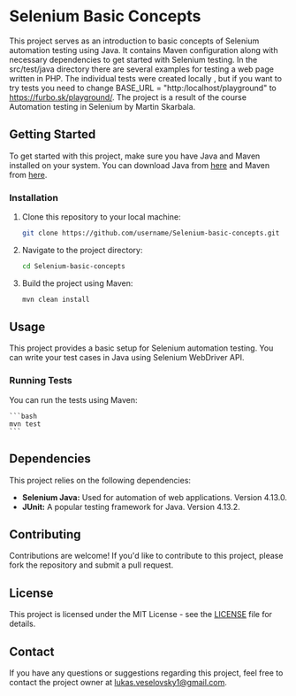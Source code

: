 # Selenium Basic Concepts

This project serves as an introduction to basic concepts of Selenium automation testing using Java. It contains Maven configuration along with necessary dependencies to get started with Selenium testing. In the src/test/java directory there are several examples for testing a web page written in PHP. The individual tests were created locally , but if you want to try tests you need to change BASE_URL = "http:/localhost/playground" to https://furbo.sk/playground/. The project is a result of the course Automation testing in Selenium by Martin Skarbala.

## Getting Started

To get started with this project, make sure you have Java and Maven installed on your system. You can download Java from [here](https://www.java.com/en/download/) and Maven from [here](https://maven.apache.org/download.cgi).

### Installation

1. Clone this repository to your local machine:

    ```bash
    git clone https://github.com/username/Selenium-basic-concepts.git
    ```

2. Navigate to the project directory:

    ```bash
    cd Selenium-basic-concepts
    ```

3. Build the project using Maven:

    ```bash
    mvn clean install
    ```

## Usage

This project provides a basic setup for Selenium automation testing. You can write your test cases in Java using Selenium WebDriver API.

### Running Tests

You can run the tests using Maven:

    ```bash
    mvn test
    ```

## Dependencies

This project relies on the following dependencies:

- **Selenium Java:** Used for automation of web applications. Version 4.13.0.
- **JUnit:** A popular testing framework for Java. Version 4.13.2.

## Contributing

Contributions are welcome! If you'd like to contribute to this project, please fork the repository and submit a pull request.

## License

This project is licensed under the MIT License - see the [LICENSE](LICENSE) file for details.

## Contact

If you have any questions or suggestions regarding this project, feel free to contact the project owner at [lukas.veselovsky1@gmail.com](mailto:lukas.veselovsky1@gmail.com).
